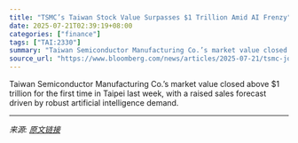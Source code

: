 ```yaml
---
title: "TSMC’s Taiwan Stock Value Surpasses $1 Trillion Amid AI Frenzy"
date: 2025-07-21T02:39:19+08:00
categories: ["finance"]
tags: ["TAI:2330"]
summary: "Taiwan Semiconductor Manufacturing Co.’s market value closed above $1 trillion for the first time in Taipei last week, with a raised sales forecast driven by robust artificial intelligence demand."
source_url: "https://www.bloomberg.com/news/articles/2025-07-21/tsmc-joins-trillion-dollar-club-on-optimism-over-ai-demand"
---
```


Taiwan Semiconductor Manufacturing Co.’s market value closed above $1 trillion for the first time in Taipei last week, with a raised sales forecast driven by robust artificial intelligence demand.

---

*来源: [原文链接](https://www.bloomberg.com/news/articles/2025-07-21/tsmc-joins-trillion-dollar-club-on-optimism-over-ai-demand)*
